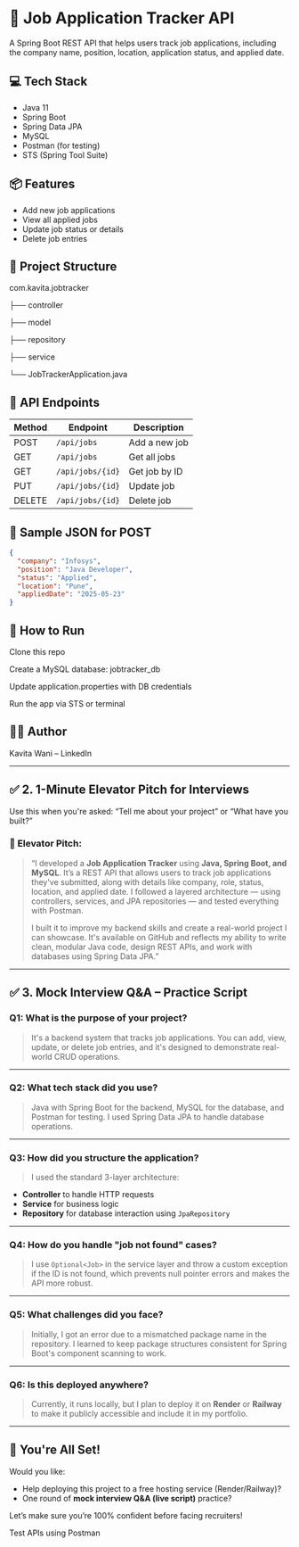 # 🎯 Job Application Tracker API

A Spring Boot REST API that helps users track job applications, including the company name, position, location, application status, and applied date.

## 💻 Tech Stack
- Java 11
- Spring Boot
- Spring Data JPA
- MySQL
- Postman (for testing)
- STS (Spring Tool Suite)

## 📦 Features
- Add new job applications
- View all applied jobs
- Update job status or details
- Delete job entries

## 📁 Project Structure
com.kavita.jobtracker

├── controller

├── model

├── repository

├── service

└── JobTrackerApplication.java


## 🧪 API Endpoints

| Method | Endpoint               | Description             |
|--------|------------------------|------------------------|
| POST   | `/api/jobs`            | Add a new job          |
| GET    | `/api/jobs`            | Get all jobs           |
| GET    | `/api/jobs/{id}`       | Get job by ID          |
| PUT    | `/api/jobs/{id}`       | Update job             |
| DELETE | `/api/jobs/{id}`       | Delete job             |

## 🔗 Sample JSON for POST
```json
{
  "company": "Infosys",
  "position": "Java Developer",
  "status": "Applied",
  "location": "Pune",
  "appliedDate": "2025-05-23"
}
```
## 📌 How to Run

Clone this repo

Create a MySQL database: jobtracker_db

Update application.properties with DB credentials

Run the app via STS or terminal

## 🙋‍♀️ Author

Kavita Wani – LinkedIn


---

## ✅ 2. **1-Minute Elevator Pitch for Interviews**

Use this when you're asked: “Tell me about your project” or “What have you built?”

### 🎤 Elevator Pitch:
> “I developed a **Job Application Tracker** using **Java, Spring Boot, and MySQL**. It’s a REST API that allows users to track job applications they've submitted, along with details like company, role, status, location, and applied date. I followed a layered architecture — using controllers, services, and JPA repositories — and tested everything with Postman.  
>  
> I built it to improve my backend skills and create a real-world project I can showcase. It's available on GitHub and reflects my ability to write clean, modular Java code, design REST APIs, and work with databases using Spring Data JPA.”

---

## ✅ 3. **Mock Interview Q&A – Practice Script**

### Q1: What is the purpose of your project?
> It's a backend system that tracks job applications. You can add, view, update, or delete job entries, and it's designed to demonstrate real-world CRUD operations.

---

### Q2: What tech stack did you use?
> Java with Spring Boot for the backend, MySQL for the database, and Postman for testing. I used Spring Data JPA to handle database operations.

---

### Q3: How did you structure the application?
> I used the standard 3-layer architecture:
- **Controller** to handle HTTP requests
- **Service** for business logic
- **Repository** for database interaction using `JpaRepository`

---

### Q4: How do you handle "job not found" cases?
> I use `Optional<Job>` in the service layer and throw a custom exception if the ID is not found, which prevents null pointer errors and makes the API more robust.

---

### Q5: What challenges did you face?
> Initially, I got an error due to a mismatched package name in the repository. I learned to keep package structures consistent for Spring Boot's component scanning to work.

---

### Q6: Is this deployed anywhere?
> Currently, it runs locally, but I plan to deploy it on **Render** or **Railway** to make it publicly accessible and include it in my portfolio.

---

## 🚀 You're All Set!

Would you like:
- Help deploying this project to a free hosting service (Render/Railway)?
- One round of **mock interview Q&A (live script)** practice?

Let’s make sure you’re 100% confident before facing recruiters!

Test APIs using Postman
